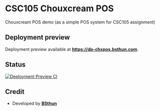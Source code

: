 # CSC105 Chouxcream POS

Chouxcream POS demo (as a simple POS system for CSC105 assignment)

## Deployment preview

Deployment preview available at **https://dp-chxpos.bsthun.com**.

## Status

[![Deployment Preview CI](https://github.com/BSthun/ChouxcreamPOS-demo/actions/workflows/ci.yml/badge.svg)](https://github.com/BSthun/ChouxcreamPOS-demo/actions/workflows/ci.yml)

## Credit

- Developed by **[BSthun](https://www.bsthun.com)**
